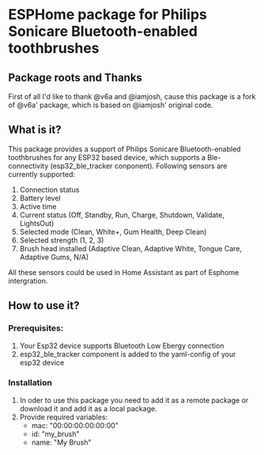 # ESPHome package for Philips Sonicare Bluetooth-enabled toothbrushes

## Package roots and Thanks
First of all I'd like to thank @v6a and @iamjosh, cause this package is a fork of @v6a' package, which is based on @iamjosh' original code.

## What is it?
This package provides a support of Philips Sonicare Bluetooth-enabled toothbrushes for any ESP32 based device, which supports a Ble-connectivity (esp32_ble_tracker conponent).
Following sensors are currently supported:
1. Connection status
2. Battery level
3. Active time
4. Current status (Off, Standby, Run, Charge, Shutdown, Validate, LightsOut)
5. Selected mode (Clean, White+, Gum Health, Deep Clean)
6. Selected strength (1, 2, 3)
7. Brush head installed (Adaptive Clean, Adaptive White, Tongue Care, Adaptive Gums, N/A)

All these sensors could be used in Home Assistant as part of Esphome intergration.

## How to use it?
### Prerequisites:
1. Your Esp32 device supports Bluetooth Low Ebergy connection
2. esp32_ble_tracker component is added to the yaml-config of your esp32 device

### Installation
1. In oder to use this package you need to add it as a remote package or download it and add it as a local package.
2. Provide required variables:
   - mac: "00:00:00:00:00:00"
   - id: "my_brush"
   - name: "My Brush"


